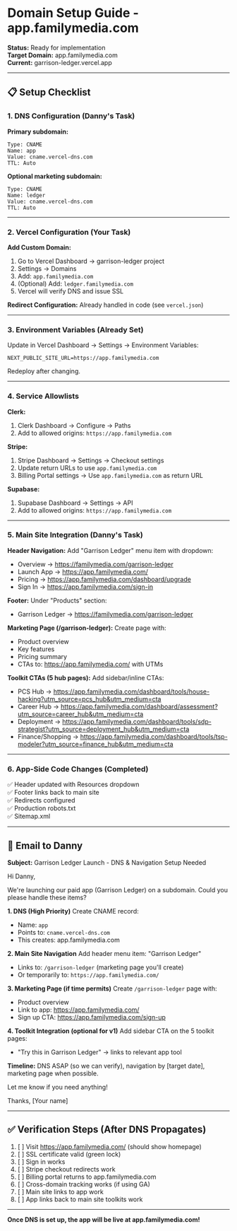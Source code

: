 # Domain Setup Guide - app.familymedia.com

**Status:** Ready for implementation  
**Target Domain:** app.familymedia.com  
**Current:** garrison-ledger.vercel.app  

---

## 📋 Setup Checklist

### **1. DNS Configuration (Danny's Task)**

**Primary subdomain:**
```
Type: CNAME
Name: app
Value: cname.vercel-dns.com
TTL: Auto
```

**Optional marketing subdomain:**
```
Type: CNAME
Name: ledger
Value: cname.vercel-dns.com
TTL: Auto
```

---

### **2. Vercel Configuration (Your Task)**

**Add Custom Domain:**
1. Go to Vercel Dashboard → garrison-ledger project
2. Settings → Domains
3. Add: `app.familymedia.com`
4. (Optional) Add: `ledger.familymedia.com`
5. Vercel will verify DNS and issue SSL

**Redirect Configuration:**
Already handled in code (see `vercel.json`)

---

### **3. Environment Variables (Already Set)**

Update in Vercel Dashboard → Settings → Environment Variables:

```
NEXT_PUBLIC_SITE_URL=https://app.familymedia.com
```

Redeploy after changing.

---

### **4. Service Allowlists**

**Clerk:**
1. Clerk Dashboard → Configure → Paths
2. Add to allowed origins: `https://app.familymedia.com`

**Stripe:**
1. Stripe Dashboard → Settings → Checkout settings
2. Update return URLs to use `app.familymedia.com`
3. Billing Portal settings → Use `app.familymedia.com` as return URL

**Supabase:**
1. Supabase Dashboard → Settings → API
2. Add to allowed origins: `https://app.familymedia.com`

---

### **5. Main Site Integration (Danny's Task)**

**Header Navigation:**
Add "Garrison Ledger" menu item with dropdown:
- Overview → https://familymedia.com/garrison-ledger
- Launch App → https://app.familymedia.com/
- Pricing → https://app.familymedia.com/dashboard/upgrade
- Sign In → https://app.familymedia.com/sign-in

**Footer:**
Under "Products" section:
- Garrison Ledger → https://familymedia.com/garrison-ledger

**Marketing Page (/garrison-ledger):**
Create page with:
- Product overview
- Key features
- Pricing summary
- CTAs to: https://app.familymedia.com/ with UTMs

**Toolkit CTAs (5 hub pages):**
Add sidebar/inline CTAs:
- PCS Hub → https://app.familymedia.com/dashboard/tools/house-hacking?utm_source=pcs_hub&utm_medium=cta
- Career Hub → https://app.familymedia.com/dashboard/assessment?utm_source=career_hub&utm_medium=cta
- Deployment → https://app.familymedia.com/dashboard/tools/sdp-strategist?utm_source=deployment_hub&utm_medium=cta
- Finance/Shopping → https://app.familymedia.com/dashboard/tools/tsp-modeler?utm_source=finance_hub&utm_medium=cta

---

### **6. App-Side Code Changes (Completed)**

✅ Header updated with Resources dropdown  
✅ Footer links back to main site  
✅ Redirects configured  
✅ Production robots.txt  
✅ Sitemap.xml  

---

## 📧 Email to Danny

**Subject:** Garrison Ledger Launch - DNS & Navigation Setup Needed

Hi Danny,

We're launching our paid app (Garrison Ledger) on a subdomain. Could you please handle these items?

**1. DNS (High Priority)**
Create CNAME record:
- Name: `app`
- Points to: `cname.vercel-dns.com`
- This creates: app.familymedia.com

**2. Main Site Navigation**
Add header menu item: "Garrison Ledger" 
- Links to: `/garrison-ledger` (marketing page you'll create)
- Or temporarily to: `https://app.familymedia.com/`

**3. Marketing Page (if time permits)**
Create `/garrison-ledger` page with:
- Product overview
- Link to app: https://app.familymedia.com/
- Sign up CTA: https://app.familymedia.com/sign-up

**4. Toolkit Integration (optional for v1)**
Add sidebar CTA on the 5 toolkit pages:
- "Try this in Garrison Ledger" → links to relevant app tool

**Timeline:** DNS ASAP (so we can verify), navigation by [target date], marketing page when possible.

Let me know if you need anything!

Thanks,
[Your name]

---

## ✅ Verification Steps (After DNS Propagates)

1. [ ] Visit https://app.familymedia.com/ (should show homepage)
2. [ ] SSL certificate valid (green lock)
3. [ ] Sign in works
4. [ ] Stripe checkout redirects work
5. [ ] Billing portal returns to app.familymedia.com
6. [ ] Cross-domain tracking works (if using GA)
7. [ ] Main site links to app work
8. [ ] App links back to main site toolkits work

---

**Once DNS is set up, the app will be live at app.familymedia.com!**

